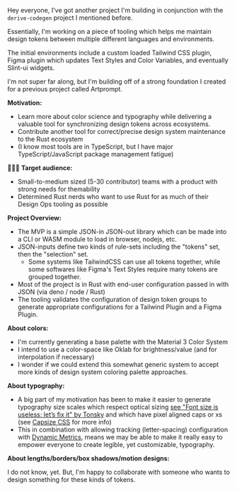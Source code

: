 Hey everyone, I've got another project I'm building in conjunction with the `derive-codegen` project I mentioned before.

Essentially, I'm working on a piece of tooling which helps me maintain design tokens between multiple different languages and environments.

The initial environments include a custom loaded Tailwind CSS plugin, Figma plugin which updates Text Styles and Color Variables, and eventually Slint-ui widgets.

I'm not super far along, but I'm building off of a strong foundation I created for a previous project called Artprompt.

**Motivation:**

 * Learn more about color science and typography while delivering a valuable tool for synchronizing design tokens across ecosystems.
 * Contribute another tool for correct/precise design system maintenance to the Rust ecosystem
  * (I know most tools are in TypeScript, but I have major TypeScript/JavaScript package management fatigue)

🧑‍🤝‍🧑 **Target audience:**

 * Small-to-medium sized (5-30 contributor) teams with a product with strong needs for themability
 * Determined Rust nerds who want to use Rust for as much of their Design Ops tooling as possible

**Project Overview:**

 * The MVP is a simple JSON-in JSON-out library which can be made into a CLI or WASM module to load in browser, nodejs, etc.
  * JSON-inputs define two kinds of rule-sets including the "tokens" set, then the "selection" set.
    * Some systems like TailwindCSS can use all tokens together, while some softwares like Figma's Text Styles require many tokens are grouped together.
 * Most of the project is in Rust with end-user configuration passed in with JSON (via deno / node / Rust)
 * The tooling validates the configuration of design token groups to generate appropriate configurations for a Tailwind Plugin and a Figma Plugin.
 

**About colors:**

 * I'm currently generating a base palette with the Material 3 Color System
 * I intend to use a color-space like Oklab for brightness/value (and for interpolation if necessary)
 * I wonder if we could extend this somewhat generic system to accept more kinds of design system coloring palette approaches.

**About typography:**

 * A big part of my motivation has been to make it easier to generate typography size scales which respect optical sizing [see "Font size is useless; let’s fix it" by Tonsky](https://tonsky.me/blog/font-size/) and which have pixel aligned caps or xs (see [Capsize CSS](https://seek-oss.github.io/capsize/) for more info)
 * This in combination with allowing tracking (letter-spacing) configuration with [Dynamic Metrics](https://rsms.me/inter/dynmetrics/), means we may be able to make it really easy to empower everyone to create legible, yet customizable, typography.

**About lengths/borders/box shadows/motion designs:**

I do not know, yet. But, I'm happy to collaborate with someone who wants to design something for these kinds of tokens.
